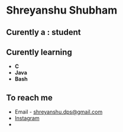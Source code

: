 # Shreyanshu Shubham
## Curently a : **student**
## Curently learning 
  * **C**
  * **Java**
  * **Bash**
## To reach me
  * Email - shreyanshu.dps@gmail.com
  * [Instagram](https://www.instagram.com/2_insignificant/)
  * 
<!--
**arcadesArena/arcadesArena** is a ✨ _special_ ✨ repository because its `README.md` (this file) appears on your GitHub profile.

Here are some ideas to get you started:

- 🔭 I’m currently working on ...
- 🌱 I’m currently learning ...
- 👯 I’m looking to collaborate on ...
- 🤔 I’m looking for help with ...
- 💬 Ask me about ...
- 📫 How to reach me: ...
- 😄 Pronouns: ...
- ⚡ Fun fact: ...
-->
